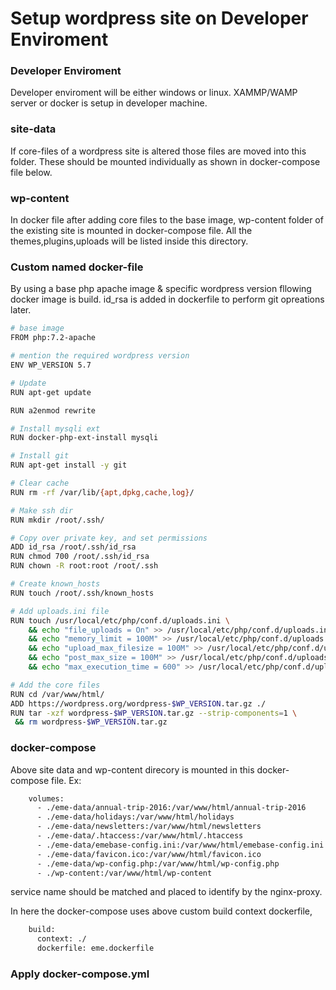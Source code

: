 # Setup wordpress site on Developer Enviroment

### Developer Enviroment
Developer enviroment will be either windows or linux. XAMMP/WAMP server or docker is setup in developer machine.

### site-data
If core-files of a wordpress site is altered those files are moved into this folder. These should be mounted individually as shown in docker-compose file below.

### wp-content
In docker file after adding core files to the base image, wp-content folder of the existing site is mounted in docker-compose file. All the themes,plugins,uploads will be listed inside this directory.

### Custom named docker-file
By using a base php apache image & specific wordpress version fllowing docker image is build. 
id_rsa is added in dockerfile to perform git opreations later.


```sh
# base image
FROM php:7.2-apache 

# mention the required wordpress version
ENV WP_VERSION 5.7 

# Update
RUN apt-get update

RUN a2enmod rewrite

# Install mysqli ext
RUN docker-php-ext-install mysqli

# Install git 
RUN apt-get install -y git

# Clear cache
RUN rm -rf /var/lib/{apt,dpkg,cache,log}/

# Make ssh dir
RUN mkdir /root/.ssh/

# Copy over private key, and set permissions
ADD id_rsa /root/.ssh/id_rsa
RUN chmod 700 /root/.ssh/id_rsa
RUN chown -R root:root /root/.ssh

# Create known_hosts
RUN touch /root/.ssh/known_hosts

# Add uploads.ini file
RUN touch /usr/local/etc/php/conf.d/uploads.ini \
    && echo "file_uploads = On" >> /usr/local/etc/php/conf.d/uploads.ini \
    && echo "memory_limit = 100M" >> /usr/local/etc/php/conf.d/uploads.ini \
    && echo "upload_max_filesize = 100M" >> /usr/local/etc/php/conf.d/uploads.ini \
    && echo "post_max_size = 100M" >> /usr/local/etc/php/conf.d/uploads.ini \
    && echo "max_execution_time = 600" >> /usr/local/etc/php/conf.d/uploads.ini 

# Add the core files
RUN cd /var/www/html/
ADD https://wordpress.org/wordpress-$WP_VERSION.tar.gz ./
RUN tar -xzf wordpress-$WP_VERSION.tar.gz --strip-components=1 \
 && rm wordpress-$WP_VERSION.tar.gz


```

### docker-compose
Above site data and wp-content direcory is mounted in this docker-compose file. 
Ex:
```sh
    volumes:
      - ./eme-data/annual-trip-2016:/var/www/html/annual-trip-2016
      - ./eme-data/holidays:/var/www/html/holidays
      - ./eme-data/newsletters:/var/www/html/newsletters
      - ./eme-data/.htaccess:/var/www/html/.htaccess
      - ./eme-data/emebase-config.ini:/var/www/html/emebase-config.ini
      - ./eme-data/favicon.ico:/var/www/html/favicon.ico
      - ./eme-data/wp-config.php:/var/www/html/wp-config.php
      - ./wp-content:/var/www/html/wp-content
```
service name should be matched and placed to identify by the nginx-proxy.

In here the docker-compose uses above custom build context dockerfile,
```sh
    build:
      context: ./
      dockerfile: eme.dockerfile  
```

### Apply docker-compose.yml